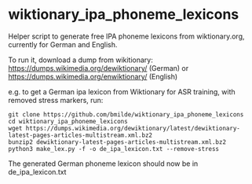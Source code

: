 # wiktionary_ipa_phoneme_lexicons
Helper script to generate free IPA phoneme lexicons from wiktionary.org, currently for German and English.

To run it, download a dump from wikitionary: https://dumps.wikimedia.org/dewiktionary/ (German) or https://dumps.wikimedia.org/enwiktionary/ (English) 

e.g. to get a German ipa lexicon from Wiktionary for ASR training, with removed stress markers, run:

    git clone https://github.com/bmilde/wiktionary_ipa_phoneme_lexicons
    cd wiktionary_ipa_phoneme_lexicons
    wget https://dumps.wikimedia.org/dewiktionary/latest/dewiktionary-latest-pages-articles-multistream.xml.bz2
    bunzip2 dewiktionary-latest-pages-articles-multistream.xml.bz2
    python3 make_lex.py -f -o de_ipa_lexicon.txt --remove-stress

The generated German phoneme lexicon should now be in de_ipa_lexicon.txt
